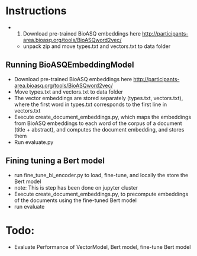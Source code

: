 # Instructions

- 1. Download pre-trained BioASQ embeddings here http://participants-area.bioasq.org/tools/BioASQword2vec/ 
    - unpack zip and move types.txt and vectors.txt to data folder 

## Running BioASQEmbeddingModel
- Download pre-trained BioASQ embeddings here http://participants-area.bioasq.org/tools/BioASQword2vec/ 
- Move types.txt and vectors.txt to data folder
- The vector embeddings are stored separately (types.txt, vectors.txt), where the first word in types.txt corresponds to the first line in vectors.txt
- Execute create_document_embeddings.py, which maps the embeddings from BioASQ embeddings to each word of the corpus of a document (title + abstract), and computes the document embedding, and stores them
- Run evaluate.py

## Fining tuning a Bert model
- run fine_tune_bi_encoder.py to load, fine-tune, and locally the store the Bert model
- note: This is step has been done on jupyter cluster
- Execute create_document_embeddings.py, to precompute embeddings of the documents using the fine-tuned Bert model
- run evaluate

# Todo:
- Evaluate Performance of VectorModel, Bert model, fine-tune Bert model